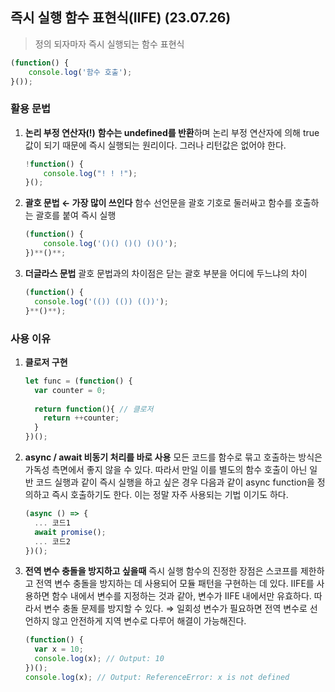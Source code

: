 ## 즉시 실행 함수 표현식(IIFE) (23.07.26)

> 정의 되자마자 즉시 실행되는 함수 표현식
> 

```jsx
(function() {
    console.log('함수 호출');
}());
```

### **활용 문법**

1. **논리 부정 연산자(!)**
**함수는 undefined를 반환**하며 논리 부정 연산자에 의해 true 값이 되기 때문에 즉시 실행되는 원리이다. 그러나 리턴값은 없어야 한다.
    
    ```jsx
    !function() {
    	console.log("! ! !");
    }();
    ```
    
2. **괄호 문법 ← 가장 많이 쓰인다**
함수 선언문을 괄호 기호로 둘러싸고 함수를 호출하는 괄호를 붙여 즉시 실행
    
    ```jsx
    (function() {
        console.log('()() ()() ()()');
    })**()**;
    ```
    
3. **더글라스 문법**
괄호 문법과의 차이점은 닫는 괄호 부분을 어디에 두느냐의 차이
    
    ```jsx
    (function() {
      console.log('(()) (()) (())');
    }**()**);
    ```
    

### 사용 이유

1. **클로저 구현**
    
    ```jsx
    let func = (function() {
      var counter = 0;
          
      return function(){ // 클로저
        return ++counter; 
      }
    })();
    ```
    
2. **async / await 비동기 처리를 바로 사용**
모든 코드를 함수로 묶고 호출하는 방식은 가독성 측면에서 좋지 않을 수 있다. 따라서 만일 이를 별도의 함수 호출이 아닌 일반 코드 실행과 같이 즉시 실행을 하고 싶은 경우 다음과 같이 async function을 정의하고 즉시 호출하기도 한다. 이는 정말 자주 사용되는 기법 이기도 하다.
    
    ```jsx
    (async () => {
      ... 코드1
      await promise();
      ... 코드2
    })();
    ```
    
3. **전역 변수 충돌을 방지하고 싶을때**
즉시 실행 함수의 진정한 장점은 스코프를 제한하고 전역 변수 충돌을 방지하는 데 사용되어 모듈 패턴을 구현하는 데 있다. IIFE를 사용하면 함수 내에서 변수를 지정하는 것과 같아, 변수가 IIFE 내에서만 유효하다. 따라서 변수 충돌 문제를 방지할 수 있다.
⇒ 일회성 변수가 필요하면 전역 변수로 선언하지 않고 안전하게 지역 변수로 다루어 해결이 가능해진다.
    
    ```jsx
    (function() {
      var x = 10;
      console.log(x); // Output: 10
    })();
    console.log(x); // Output: ReferenceError: x is not defined
    ```
    